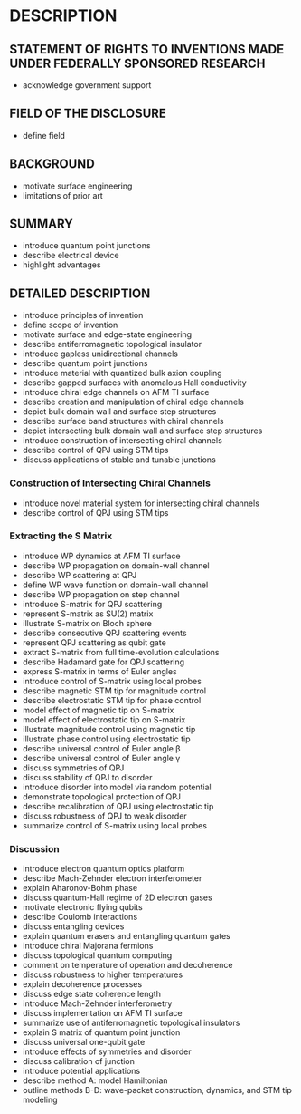 # DESCRIPTION

## STATEMENT OF RIGHTS TO INVENTIONS MADE UNDER FEDERALLY SPONSORED RESEARCH

- acknowledge government support

## FIELD OF THE DISCLOSURE

- define field

## BACKGROUND

- motivate surface engineering
- limitations of prior art

## SUMMARY

- introduce quantum point junctions
- describe electrical device
- highlight advantages

## DETAILED DESCRIPTION

- introduce principles of invention
- define scope of invention
- motivate surface and edge-state engineering
- describe antiferromagnetic topological insulator
- introduce gapless unidirectional channels
- describe quantum point junctions
- introduce material with quantized bulk axion coupling
- describe gapped surfaces with anomalous Hall conductivity
- introduce chiral edge channels on AFM TI surface
- describe creation and manipulation of chiral edge channels
- depict bulk domain wall and surface step structures
- describe surface band structures with chiral channels
- depict intersecting bulk domain wall and surface step structures
- introduce construction of intersecting chiral channels
- describe control of QPJ using STM tips
- discuss applications of stable and tunable junctions

### Construction of Intersecting Chiral Channels

- introduce novel material system for intersecting chiral channels
- describe control of QPJ using STM tips

### Extracting the S Matrix

- introduce WP dynamics at AFM TI surface
- describe WP propagation on domain-wall channel
- describe WP scattering at QPJ
- define WP wave function on domain-wall channel
- describe WP propagation on step channel
- introduce S-matrix for QPJ scattering
- represent S-matrix as SU(2) matrix
- illustrate S-matrix on Bloch sphere
- describe consecutive QPJ scattering events
- represent QPJ scattering as qubit gate
- extract S-matrix from full time-evolution calculations
- describe Hadamard gate for QPJ scattering
- express S-matrix in terms of Euler angles
- introduce control of S-matrix using local probes
- describe magnetic STM tip for magnitude control
- describe electrostatic STM tip for phase control
- model effect of magnetic tip on S-matrix
- model effect of electrostatic tip on S-matrix
- illustrate magnitude control using magnetic tip
- illustrate phase control using electrostatic tip
- describe universal control of Euler angle β
- describe universal control of Euler angle γ
- discuss symmetries of QPJ
- discuss stability of QPJ to disorder
- introduce disorder into model via random potential
- demonstrate topological protection of QPJ
- describe recalibration of QPJ using electrostatic tip
- discuss robustness of QPJ to weak disorder
- summarize control of S-matrix using local probes

### Discussion

- introduce electron quantum optics platform
- describe Mach-Zehnder electron interferometer
- explain Aharonov-Bohm phase
- discuss quantum-Hall regime of 2D electron gases
- motivate electronic flying qubits
- describe Coulomb interactions
- discuss entangling devices
- explain quantum erasers and entangling quantum gates
- introduce chiral Majorana fermions
- discuss topological quantum computing
- comment on temperature of operation and decoherence
- discuss robustness to higher temperatures
- explain decoherence processes
- discuss edge state coherence length
- introduce Mach-Zehnder interferometry
- discuss implementation on AFM TI surface
- summarize use of antiferromagnetic topological insulators
- explain S matrix of quantum point junction
- discuss universal one-qubit gate
- introduce effects of symmetries and disorder
- discuss calibration of junction
- introduce potential applications
- describe method A: model Hamiltonian
- outline methods B-D: wave-packet construction, dynamics, and STM tip modeling

